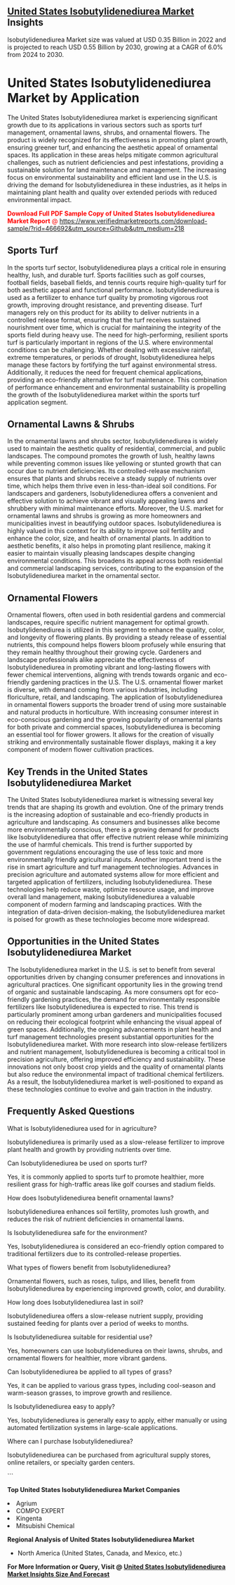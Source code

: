 <h2><a href="https://www.verifiedmarketreports.com/download-sample/?rid=466692&amp;utm_source=Github&amp;utm_medium=218" target="_blank">United States Isobutylidenediurea Market</a> Insights</h2><p>Isobutylidenediurea Market size was valued at USD 0.35 Billion in 2022 and is projected to reach USD 0.55 Billion by 2030, growing at a CAGR of 6.0% from 2024 to 2030.</p><p> <h1>United States Isobutylidenediurea Market by Application</h1> <p>The United States Isobutylidenediurea market is experiencing significant growth due to its applications in various sectors such as sports turf management, ornamental lawns, shrubs, and ornamental flowers. The product is widely recognized for its effectiveness in promoting plant growth, ensuring greener turf, and enhancing the aesthetic appeal of ornamental spaces. Its application in these areas helps mitigate common agricultural challenges, such as nutrient deficiencies and pest infestations, providing a sustainable solution for land maintenance and management. The increasing focus on environmental sustainability and efficient land use in the U.S. is driving the demand for Isobutylidenediurea in these industries, as it helps in maintaining plant health and quality over extended periods with reduced environmental impact. <p><span class=""><span style="color: #ff0000;"><strong>Download Full PDF Sample Copy of United States Isobutylidenediurea Market Report</strong> @ </span><a href="https://www.verifiedmarketreports.com/download-sample/?rid=466692&amp;utm_source=Github&amp;utm_medium=218" target="_blank">https://www.verifiedmarketreports.com/download-sample/?rid=466692&amp;utm_source=Github&amp;utm_medium=218</a></span></p></p> <h2>Sports Turf</h2> <p>In the sports turf sector, Isobutylidenediurea plays a critical role in ensuring healthy, lush, and durable turf. Sports facilities such as golf courses, football fields, baseball fields, and tennis courts require high-quality turf for both aesthetic appeal and functional performance. Isobutylidenediurea is used as a fertilizer to enhance turf quality by promoting vigorous root growth, improving drought resistance, and preventing disease. Turf managers rely on this product for its ability to deliver nutrients in a controlled release format, ensuring that the turf receives sustained nourishment over time, which is crucial for maintaining the integrity of the sports field during heavy use. The need for high-performing, resilient sports turf is particularly important in regions of the U.S. where environmental conditions can be challenging. Whether dealing with excessive rainfall, extreme temperatures, or periods of drought, Isobutylidenediurea helps manage these factors by fortifying the turf against environmental stress. Additionally, it reduces the need for frequent chemical applications, providing an eco-friendly alternative for turf maintenance. This combination of performance enhancement and environmental sustainability is propelling the growth of the Isobutylidenediurea market within the sports turf application segment. <h2>Ornamental Lawns & Shrubs</h2> <p>In the ornamental lawns and shrubs sector, Isobutylidenediurea is widely used to maintain the aesthetic quality of residential, commercial, and public landscapes. The compound promotes the growth of lush, healthy lawns while preventing common issues like yellowing or stunted growth that can occur due to nutrient deficiencies. Its controlled-release mechanism ensures that plants and shrubs receive a steady supply of nutrients over time, which helps them thrive even in less-than-ideal soil conditions. For landscapers and gardeners, Isobutylidenediurea offers a convenient and effective solution to achieve vibrant and visually appealing lawns and shrubbery with minimal maintenance efforts. Moreover, the U.S. market for ornamental lawns and shrubs is growing as more homeowners and municipalities invest in beautifying outdoor spaces. Isobutylidenediurea is highly valued in this context for its ability to improve soil fertility and enhance the color, size, and health of ornamental plants. In addition to aesthetic benefits, it also helps in promoting plant resilience, making it easier to maintain visually pleasing landscapes despite changing environmental conditions. This broadens its appeal across both residential and commercial landscaping services, contributing to the expansion of the Isobutylidenediurea market in the ornamental sector. <h2>Ornamental Flowers</h2> <p>Ornamental flowers, often used in both residential gardens and commercial landscapes, require specific nutrient management for optimal growth. Isobutylidenediurea is utilized in this segment to enhance the quality, color, and longevity of flowering plants. By providing a steady release of essential nutrients, this compound helps flowers bloom profusely while ensuring that they remain healthy throughout their growing cycle. Gardeners and landscape professionals alike appreciate the effectiveness of Isobutylidenediurea in promoting vibrant and long-lasting flowers with fewer chemical interventions, aligning with trends towards organic and eco-friendly gardening practices in the U.S. The U.S. ornamental flower market is diverse, with demand coming from various industries, including floriculture, retail, and landscaping. The application of Isobutylidenediurea in ornamental flowers supports the broader trend of using more sustainable and natural products in horticulture. With increasing consumer interest in eco-conscious gardening and the growing popularity of ornamental plants for both private and commercial spaces, Isobutylidenediurea is becoming an essential tool for flower growers. It allows for the creation of visually striking and environmentally sustainable flower displays, making it a key component of modern flower cultivation practices. <h2>Key Trends in the United States Isobutylidenediurea Market</h2> <p>The United States Isobutylidenediurea market is witnessing several key trends that are shaping its growth and evolution. One of the primary trends is the increasing adoption of sustainable and eco-friendly products in agriculture and landscaping. As consumers and businesses alike become more environmentally conscious, there is a growing demand for products like Isobutylidenediurea that offer effective nutrient release while minimizing the use of harmful chemicals. This trend is further supported by government regulations encouraging the use of less toxic and more environmentally friendly agricultural inputs. Another important trend is the rise in smart agriculture and turf management technologies. Advances in precision agriculture and automated systems allow for more efficient and targeted application of fertilizers, including Isobutylidenediurea. These technologies help reduce waste, optimize resource usage, and improve overall land management, making Isobutylidenediurea a valuable component of modern farming and landscaping practices. With the integration of data-driven decision-making, the Isobutylidenediurea market is poised for growth as these technologies become more widespread. <h2>Opportunities in the United States Isobutylidenediurea Market</h2> <p>The Isobutylidenediurea market in the U.S. is set to benefit from several opportunities driven by changing consumer preferences and innovations in agricultural practices. One significant opportunity lies in the growing trend of organic and sustainable landscaping. As more consumers opt for eco-friendly gardening practices, the demand for environmentally responsible fertilizers like Isobutylidenediurea is expected to rise. This trend is particularly prominent among urban gardeners and municipalities focused on reducing their ecological footprint while enhancing the visual appeal of green spaces. Additionally, the ongoing advancements in plant health and turf management technologies present substantial opportunities for the Isobutylidenediurea market. With more research into slow-release fertilizers and nutrient management, Isobutylidenediurea is becoming a critical tool in precision agriculture, offering improved efficiency and sustainability. These innovations not only boost crop yields and the quality of ornamental plants but also reduce the environmental impact of traditional chemical fertilizers. As a result, the Isobutylidenediurea market is well-positioned to expand as these technologies continue to evolve and gain traction in the industry. <h2>Frequently Asked Questions</h2> <p>What is Isobutylidenediurea used for in agriculture? </p> <p>Isobutylidenediurea is primarily used as a slow-release fertilizer to improve plant health and growth by providing nutrients over time.</p> <p>Can Isobutylidenediurea be used on sports turf? </p> <p>Yes, it is commonly applied to sports turf to promote healthier, more resilient grass for high-traffic areas like golf courses and stadium fields.</p> <p>How does Isobutylidenediurea benefit ornamental lawns? </p> <p>Isobutylidenediurea enhances soil fertility, promotes lush growth, and reduces the risk of nutrient deficiencies in ornamental lawns.</p> <p>Is Isobutylidenediurea safe for the environment? </p> <p>Yes, Isobutylidenediurea is considered an eco-friendly option compared to traditional fertilizers due to its controlled-release properties.</p> <p>What types of flowers benefit from Isobutylidenediurea? </p> <p>Ornamental flowers, such as roses, tulips, and lilies, benefit from Isobutylidenediurea by experiencing improved growth, color, and durability.</p> <p>How long does Isobutylidenediurea last in soil? </p> <p>Isobutylidenediurea offers a slow-release nutrient supply, providing sustained feeding for plants over a period of weeks to months.</p> <p>Is Isobutylidenediurea suitable for residential use? </p> <p>Yes, homeowners can use Isobutylidenediurea on their lawns, shrubs, and ornamental flowers for healthier, more vibrant gardens.</p> <p>Can Isobutylidenediurea be applied to all types of grass? </p> <p>Yes, it can be applied to various grass types, including cool-season and warm-season grasses, to improve growth and resilience.</p> <p>Is Isobutylidenediurea easy to apply? </p> <p>Yes, Isobutylidenediurea is generally easy to apply, either manually or using automated fertilization systems in large-scale applications.</p> <p>Where can I purchase Isobutylidenediurea? </p> <p>Isobutylidenediurea can be purchased from agricultural supply stores, online retailers, or specialty garden centers.</p> ```</p><p><strong>Top United States Isobutylidenediurea Market Companies</strong></p><div data-test-id=""><p><li>Agrium</li><li> COMPO EXPERT</li><li> Kingenta</li><li> Mitsubishi Chemical</li></p><div><strong>Regional Analysis of&nbsp;United States Isobutylidenediurea Market</strong></div><ul><li dir="ltr"><p dir="ltr">North America&nbsp;(United States, Canada, and Mexico, etc.)</p></li></ul><p><strong>For More Information or Query, Visit @&nbsp;</strong><strong><a href="https://www.verifiedmarketreports.com/product/isobutylidenediurea-market/?utm_source=Github&amp;utm_medium=218" target="_blank">United States Isobutylidenediurea Market Insights Size And Forecast</a></strong></p></div>
